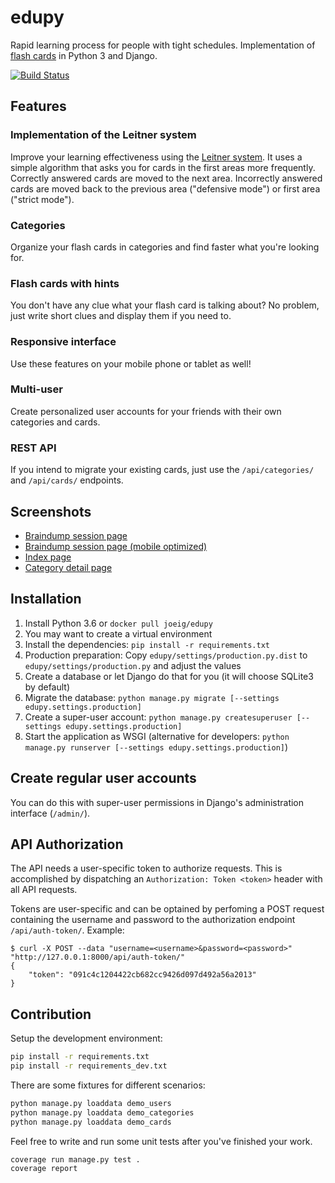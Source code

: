 edupy
=====

Rapid learning process for people with tight schedules. Implementation of [flash cards](https://en.wikipedia.org/wiki/Flashcard) in Python 3 and Django.

[![Build Status](https://travis-ci.org/joeig/edupy.svg?branch=master)](https://travis-ci.org/joeig/edupy)

Features
--------

### Implementation of the Leitner system

Improve your learning effectiveness using the [Leitner system](https://en.wikipedia.org/wiki/Leitner_system). It uses a simple algorithm that asks you for cards in the first areas more frequently. Correctly answered cards are moved to the next area. Incorrectly answered cards are moved back to the previous area ("defensive mode") or first area ("strict mode").

### Categories

Organize your flash cards in categories and find faster what you're looking for.

### Flash cards with hints

You don't have any clue what your flash card is talking about? No problem, just write short clues and display them if you need to.

### Responsive interface

Use these features on your mobile phone or tablet as well!

### Multi-user

Create personalized user accounts for your friends with their own categories and cards.

### REST API

If you intend to migrate your existing cards, just use the `/api/categories/` and `/api/cards/` endpoints.

Screenshots
-----------

* [Braindump session page](/docs/screenshots/braindump_session.png?raw=true)
* [Braindump session page (mobile optimized)](/docs/screenshots/braindump_session_mobile.png?raw=true)
* [Index page](/docs/screenshots/braindump_index.png?raw=true)
* [Category detail page](/docs/screenshots/category_detail.png?raw=true)

Installation
------------

1. Install Python 3.6 or `docker pull joeig/edupy`
2. You may want to create a virtual environment
3. Install the dependencies: `pip install -r requirements.txt`
4. Production preparation: Copy `edupy/settings/production.py.dist` to `edupy/settings/production.py` and adjust the values
5. Create a database or let Django do that for you (it will choose SQLite3 by default)
6. Migrate the database: `python manage.py migrate [--settings edupy.settings.production]`
7. Create a super-user account: `python manage.py createsuperuser [--settings edupy.settings.production]`
8. Start the application as WSGI (alternative for developers: `python manage.py runserver [--settings edupy.settings.production]`)

Create regular user accounts
----------------------------

You can do this with super-user permissions in Django's administration interface (`/admin/`).

API Authorization
-----------------

The API needs a user-specific token to authorize requests. This is accomplished by dispatching an `Authorization: Token <token>` header with all API requests.

Tokens are user-specific and can be optained by perfoming a POST request containing the username and password to the authorization endpoint `/api/auth-token/`. Example:

~~~ text
$ curl -X POST --data "username=<username>&password=<password>" "http://127.0.0.1:8000/api/auth-token/"
{
    "token": "091c4c1204422cb682cc9426d097d492a56a2013"
}
~~~

Contribution
------------

Setup the development environment:

~~~ bash
pip install -r requirements.txt
pip install -r requirements_dev.txt
~~~

There are some fixtures for different scenarios:

~~~ bash
python manage.py loaddata demo_users
python manage.py loaddata demo_categories
python manage.py loaddata demo_cards
~~~

Feel free to write and run some unit tests after you've finished your work.

~~~ bash
coverage run manage.py test .
coverage report
~~~
